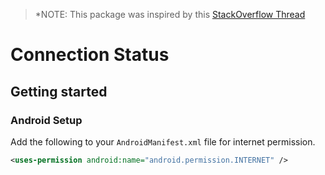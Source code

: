 <!-- 
This README describes the package. If you publish this package to pub.dev,
this README's contents appear on the landing page for your package.

For information about how to write a good package README, see the guide for
[writing package pages](https://dart.dev/guides/libraries/writing-package-pages). 

For general information about developing packages, see the Dart guide for
[creating packages](https://dart.dev/guides/libraries/create-library-packages)
and the Flutter guide for
[developing packages and plugins](https://flutter.dev/developing-packages). 
-->

>*NOTE: This package was inspired by this [StackOverflow Thread](https://stackoverflow.com/questions/68798003/check-or-listen-continuously-to-internet-connection-network-connectivity-in-dart) 

# Connection Status


## Getting started

### Android Setup

Add the following to your `AndroidManifest.xml` file for internet permission. 


```xml
<uses-permission android:name="android.permission.INTERNET" />
```
